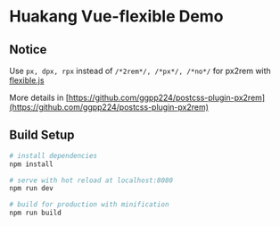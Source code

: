 # Huakang Vue-flexible Demo

## Notice

Use ```px, dpx, rpx``` instead of ```/*2rem*/, /*px*/, /*no*/``` for px2rem with [flexible.js](https://github.com/amfe/lib-flexible)

More details in [https://github.com/ggpp224/postcss-plugin-px2rem](https://github.com/ggpp224/postcss-plugin-px2rem)

## Build Setup

``` bash
# install dependencies
npm install

# serve with hot reload at localhost:8080
npm run dev

# build for production with minification
npm run build
```
